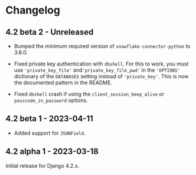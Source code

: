 # Changelog

## 4.2 beta 2 - Unreleased

* Bumped the minimum required version of `snowflake-connector-python` to 3.6.0.

* Fixed private key authentication with `dbshell`. For this to work, you must
  use `'private_key_file'` and`'private_key_file_pwd'` in the `'OPTIONS'`
  dictionary of the `DATABASES` setting instead of `'private_key'`. This is
  now the documented pattern in the README.

* Fixed `dbshell` crash if using the `client_session_keep_alive` or
  `passcode_in_password` options.

## 4.2 beta 1 - 2023-04-11

* Added support for `JSONField`.

## 4.2 alpha 1 - 2023-03-18

Initial release for Django 4.2.x.
